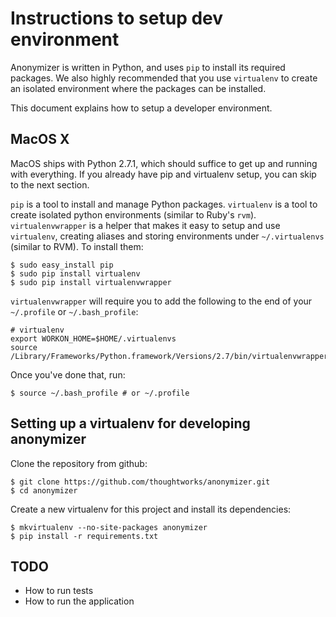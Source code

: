 # Instructions to setup dev environment

Anonymizer is written in Python, and uses `pip` to install its required packages. We also highly recommended
that you use `virtualenv` to create an isolated environment where the packages can be installed.

This document explains how to setup a developer environment.

## MacOS X

MacOS ships with Python 2.7.1, which should suffice to get up and running with everything. If you already have
pip and virtualenv setup, you can skip to the next section.

`pip` is a tool to install and manage Python packages. `virtualenv` is a tool to create isolated python environments
(similar to Ruby's `rvm`). `virtualenvwrapper` is a helper that makes it easy to setup and use `virtualenv`, creating
aliases and storing environments under `~/.virtualenvs` (similar to RVM). To install them:

   ```
   $ sudo easy_install pip
   $ sudo pip install virtualenv
   $ sudo pip install virtualenvwrapper
   ```

`virtualenvwrapper` will require you to add the following to the end of your `~/.profile` or `~/.bash_profile`:

   ```
   # virtualenv
   export WORKON_HOME=$HOME/.virtualenvs
   source /Library/Frameworks/Python.framework/Versions/2.7/bin/virtualenvwrapper.sh
   ```

Once you've done that, run:

   ```
   $ source ~/.bash_profile # or ~/.profile
   ```

## Setting up a virtualenv for developing anonymizer

Clone the repository from github:

   ```
   $ git clone https://github.com/thoughtworks/anonymizer.git
   $ cd anonymizer
   ```

Create a new virtualenv for this project and install its dependencies:

   ```
   $ mkvirtualenv --no-site-packages anonymizer
   $ pip install -r requirements.txt
   ```

## TODO

* How to run tests
* How to run the application

